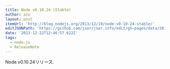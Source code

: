 ```yaml
---
title: Node v0.10.24 (Stable)
author: azu
layout: post
itemUrl: 'http://blog.nodejs.org/2013/12/19/node-v0-10-24-stable/'
editJSONPath: 'https://github.com/jser/jser.info/edit/gh-pages/data/2013/12/index.json'
date: '2013-12-22T12:46:57.622Z'
tags:
  - node.js
  - ReleaseNote
---
```

Node v0.10.24リリース.
